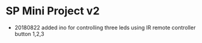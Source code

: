 # SP Mini Project v2
+ 20180822 added ino for controlling three leds using IR remote controller button 1,2,3
